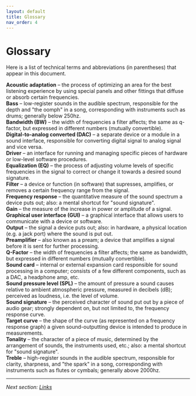 ```yaml
---
layout: default
title: Glossary
nav_order: 4
---
```


# Glossary

Here is a list of technical terms and abbreviations (in parentheses) that appear in this document.

**Acoustic adaptation** – the process of optimizing an area for the best listening experience by using special panels and other fittings that diffuse or absorb certain frequencies.  
**Bass** – low-register sounds in the audible spectrum, responsible for the depth and "the oomph" in a song, corresponding with instruments such as drums; generally below 250hz.  
**Bandwidth (BW)** – the width of frequencies a filter affects; the same as q-factor, but expressed in different numbers (mutually convertible).  
**Digital-to-analog converted (DAC)** – a separate device or a module in a sound interface, responsible for converting digital signal to analog signal and vice versa.  
**Driver** – an interface for running and managing specific pieces of hardware or low-level software procedures.  
**Equalization (EQ)** – the process of adjusting volume levels of specific frequencies in the signal to correct or change it towards a desired sound signature.  
**Filter** – a device or function (in software) that supresses, amplifies, or removes a certain frequency range from the signal.  
**Frequency response** – the quantitative measure of the sound spectrum a device puts out; also: a mental shortcut for "sound signature".  
**Gain** – the measure of the increase in power or amplitude of a signal.  
**Graphical user interface (GUI)** – a graphical interface that allows users to communicate with a device or software.  
**Output** – the signal a device puts out; also: in hardware, a physical location (e.g. a jack port) where the sound is put out.  
**Preamplifier** – also known as a pream; a device that amplifies a signal before it is sent for further processing.  
**Q-Factor** – the width of frequencies a filter affects; the same as bandwidth, but expressed in different numbers (mutually convertible).  
**Sound card** – internal or external expansion card responsible for sound processing in a computer; consists of a few different components, such as a DAC, a headphone amp, etc.  
**Sound pressure level (SPL)** – the amount of pressure a sound causes relative to ambient atmospheric pressure, measured in decibels (dB); perceived as loudness, i.e. the level of volume.  
**Sound signature** – the perceived character of sound put out by a piece of audio gear; strongly dependent on, but not limited to, the frequency response curve.  
**Target curve** – the shape of the curve (as represented on a frequency response graph) a given sound-outputting device is intended to produce in measurements.  
**Tonality** – the character of a piece of music, determined by the arrangement of sounds, the instruments used, etc.; also: a mental shortcut for "sound signature".  
**Treble** – high-register sounds in the audible spectrum, responsible for clarity, sharpness, and "the spark" in a song, corresponding with instruments such as flutes or cymbals; generally above 2000hz.  

---

*Next section: [Links](https://komunikacjatechnicznavistula.github.io/kacper-bojakowski/links/)*
